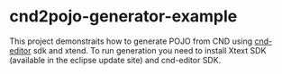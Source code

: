 cnd2pojo-generator-example
==========================

This project demonstraits how to generate POJO from CND using [cnd-editor](https://github.com/evra/cnd-editor) sdk and xtend. 
To run generation you need to install Xtext SDK (available in the eclipse update site) and cnd-editor SDK.
